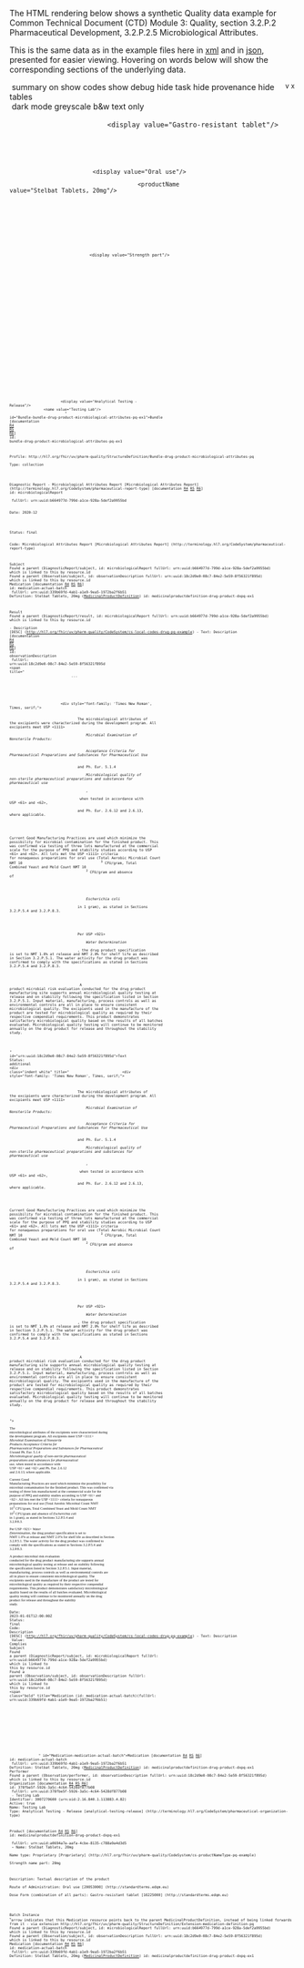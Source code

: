 The HTML rendering below shows a synthetic Quality data example for Common Technical Document (CTD) Module 3: Quality, section 3.2.P.2 Pharmaceutical Development, 3.2.P.2.5 Microbiological Attributes.
<html>
<body>
<div class="divBody">
<p>
						This is the same data as in the example files here in <a href="Bundle-bundle-drug-product-microbiological-attributes-pq-ex1.xml.html">xml</a> and in <a href="Bundle-bundle-drug-product-microbiological-attributes-pq-ex1.json.html">json</a>, presented for easier viewing.
						Hovering on words below will show the corresponding sections of the underlying data.
					</p>
</div>
<div class="greyable">
<div class="controls remove"><span> </span><span class="button" onclick="toggleSummary(this)" title="summary view">summary on</span><span> </span><span class="button" onclick="toggleCodes(this)" title="details of code systems">show codes</span><span> </span><span class="button" onclick="toggleDebug(this)" title="extra technical info">show debug</span><span style="float:right; margin-right:3px;"><span class="buttonNoUnderlineHidden" onclick="toggleLowerControls(this)"><sup title="expand this"> v </sup></span><span class="buttonNoUnderline" onclick="toggleRemove(this)"><sup title="close this">x</sup></span></span><span> </span><span class="button" onclick="toggleRemoveTask(this)" title="details of tasks for changes">hide task</span><span> </span><span class="button" onclick="toggleRemoveProvenance(this)" title="details of provenance for changes">hide provenance</span><span> </span><span class="button" onclick="toggleRemoveTables(this)" title="tabular data">hide tables</span><br><span> </span><span class="button" onclick="toggleDarkMode(this)" title="darkened display">dark mode</span><span> </span><span class="button" onclick="toggleApplyGreyscale(this)" title="grey and white display">greyscale</span><span> </span><span class="button" onclick="toggleBlackAndWhite(this,false)" title="black and white display">b&amp;w</span><span> </span><span class="button" onclick="togglePlainMode(this);" title="plain text display">text only</span></div>
<div class="divBody">
<div style="position:relative" class="summaryUnit" ondblclick="summaryHandler(event)">
<div class="debugOffBorder">
<div class="bundleBorder">
<div class="debugOff">
<div class="bundle"><a class="plainLink"><span class="bold" title="Bundle (id: bundle-drug-product-microbiological-attributes-pq-ex1)
Profile: http://hl7.org/fhir/uv/pharm-quality/StructureDefinition/Bundle-drug-product-microbiological-attributes-pq 

<Bundle>
    <!-- Product  Microbiological Attributes -->
    <id value=&quot;bundle-drug-product-microbiological-attributes-pq-ex1&quot;/>
    <meta>
        <profile value=&quot;http://hl7.org/fhir/uv/pharm-quality/StructureDefinition/Bundle-drug-product-microbiological-attributes-pq&quot;/>
    </meta>
    <type value=&quot;collection&quot;/>
    <!-- Diagnostic report doesn't carry much extra value but does collect all the observations -->
    <entry>
        <fullUrl value=&quot;urn:uuid:b664977d-799d-a1ce-928a-5def2a9955bd&quot;/>
        <resource>
            <DiagnosticReport>
                <id value=&quot;microbiologicalReport&quot;/>
                <status value=&quot;final&quot;/>
                <code>
                    <coding>
                        <system value=&quot;http://terminology.hl7.org/CodeSystem/pharmaceutical-report-type&quot;/>
                        <code value=&quot;Microbiological Attributes Report&quot;/>
                        <display value=&quot;Microbiological Attributes Report&quot;/>
                    </coding>
                </code>
                <subject>
                    <reference value=&quot;Medication/medication-actual-batch&quot;/>
                </subject>
                <effectiveDateTime value=&quot;2020-12&quot;/>
                <!-- start of stability test -->
                <result>
                    <reference value=&quot;Observation/observationDescription&quot;/>
                </result>
            </DiagnosticReport>
        </resource>
    </entry>
    <entry>
        <fullUrl value=&quot;urn:uuid:18c2d9e0-08c7-84e2-5e59-8f56321f895d&quot;/>
        <resource>
            <Observation>
                <id value=&quot;observationDescription&quot;/>
                <text>
                    <extension url=&quot;http://nprogram.co.uk/fhir/extension/viewer/showText&quot;>
                        <valueBoolean value=&quot;true&quot;/>
                    </extension>
                    <status value=&quot;additional&quot;/>
                    <div xmlns=&quot;http://www.w3.org/1999/xhtml&quot;>
                        <div style=&quot;font-family: 'Times New Roman', Times, serif;&quot;>
                            <p>
                                <span>The microbiological attributes of the excipients were
                                    characterized during the development program. All excipients
                                    meet USP <1111> </span>
                                <i>
                                    <span>Microbial Examination of
                                        Nonsterile Products:</span>
                                </i>
                                <span/>
                                <i>
                                    <span>Acceptance Criteria for Pharmaceutical
                                        Preparations and Substances for Pharmaceutical
                                    Use</span>
                                </i>
                                <span/>
                                <span>and Ph. Eur. 5.1.4
                                        </span>
                                <i>
                                    <span>Microbiological quality of non-sterile
                                        pharmaceutical preparations and substances for
                                        pharmaceutical use</span>
                                </i>
                                <i>
                                    <span>,</span>
                                </i>
                                <span>
                                    when tested in accordance with USP <61> and
                                    <62>,</span>
                                <span/>
                                <span>and Ph. Eur. 2.6.12 and
                                    2.6.13, where applicable.</span>
                            </p>
                            <p>
                                <span> Current Good Manufacturing Practices are used which minimize
                                    the possibility for microbial contamination for the finished
                                    product. This was confirmed via testing of three lots
                                    manufactured at the commercial scale for the purpose of PPQ and
                                    stability studies according to USP <61> and <62>.
                                    All lots met the USP <1111> criteria for nonaqueous
                                    preparations for oral use (Total Aerobic Microbial Count NMT
                                        10
                                    <sup>3</sup>  CFU/gram, Total Combined Yeast and Mold Count
                                    NMT 10
                                    <sup>2</sup>  CFU/gram and absence of
                                        
                                </span>
                                <i>
                                    <span>Escherichia coli </span>
                                </i>
                                <span>in 1
                                    gram), as stated in Sections 3.2.P.5.4 and 3.2.P.8.3.</span>
                            </p>
                            <p>
                                <span>Per USP <921> </span>
                                <i>
                                    <span>Water
                                    Determination</span>
                                </i>
                                <span>, the drug product specification
                                    is set to NMT 1.0% at release and NMT 2.0% for shelf life as
                                    described in Section 3.2.P.5.1. The water activity for the drug
                                    product was confirmed to comply with the specifications as
                                    stated in Sections 3.2.P.5.4 and 3.2.P.8.3. </span>
                            </p>
                            <p>
                                <span>A product microbial risk evaluation conducted for the drug
                                    product manufacturing site supports annual microbiological
                                    quality testing at release and on stability following the
                                    specification listed in Section 3.2.P.5.1. Input material,
                                    manufacturing, process controls as well as environmental
                                    controls are all in place to ensure consistent microbiological
                                    quality. The excipients used in the manufacture of the product
                                    are tested for microbiological quality as required by their
                                    respective compendial requirements. This product demonstrates
                                    satisfactory microbiological quality based on the results of all
                                    batches evaluated. Microbiological quality testing will continue
                                    to be monitored annually on the drug product for release and
                                    throughout the stability study.</span>
                            </p>
                        </div>
                    </div>
                </text>
                <status value=&quot;final&quot;/>
                <code>
                    <coding>
                        <system value=&quot;http://hl7.org/fhir/uv/pharm-quality/CodeSystem/cs-local-codes-drug-pq-example&quot;/>
                        <code value=&quot;DESC&quot;/>
                        <display value=&quot;Description&quot;/>
                    </coding>
                    <text value=&quot;Description&quot;/>
                </code>
                <subject>
                    <reference value=&quot;Medication/medication-actual-batch&quot;/>
                </subject>
                <effectiveDateTime value=&quot;2023-01-01T12:00:00Z&quot;/>
                <performer>
                    <reference value=&quot;Organization/378fbe5f-5926-3a5c-4c64-5428df877b08&quot;/>
                </performer>
                <valueCodeableConcept>
                    <text value=&quot;Complies&quot;/>
                </valueCodeableConcept>
            </Observation>
        </resource>
    </entry>
    <!-- MedicinalProductDefinition - the main resource in any product scenario -->
    <entry>
        <fullUrl value=&quot;urn:uuid:a0694a7a-aafa-4cbe-8135-c788a9a4d3d5&quot;/>
        <resource>
            <!-- Section 1.1 - DP Identification -->
            <MedicinalProductDefinition>
                <!-- unlinked -->
                <id value=&quot;medicinalproductdefinition-drug-product-dxpq-ex1&quot;/>
                <description value=&quot;Textual description of the product&quot;/>
                <combinedPharmaceuticalDoseForm>
                    <coding>
                        <system value=&quot;http://standardterms.edqm.eu&quot;/>
                        <code value=&quot;10225000&quot;/>
                        <display value=&quot;Gastro-resistant tablet&quot;/>
                    </coding>
                </combinedPharmaceuticalDoseForm>
                <route>
                    <coding>
                        <system value=&quot;http://standardterms.edqm.eu&quot;/>
                        <code value=&quot;20053000&quot;/>
                        <display value=&quot;Oral use&quot;/>
                    </coding>
                </route>
                <name>
                    <productName value=&quot;Stelbat Tablets, 20mg&quot;/>
                    <type>
                        <coding>
                            <system value=&quot;http://hl7.org/fhir/uv/pharm-quality/CodeSystem/cs-productNameType-pq-example&quot;/>
                            <code value=&quot;Proprietary&quot;/>
                            <display value=&quot;Proprietary&quot;/>
                        </coding>
                    </type>
                    <part>
                        <part value=&quot;20mg&quot;/>
                        <type>
                            <coding>
                                <system value=&quot;http://hl7.org/fhir/medicinal-product-name-part-type&quot;/>
                                <code value=&quot;StrengthPart&quot;/>
                                <display value=&quot;Strength part&quot;/>
                            </coding>
                        </type>
                    </part>
                </name>
            </MedicinalProductDefinition>
        </resource>
    </entry>
    <!-- Section 8 - Batch or Lot Information (batch 1 of 3) -->
    <entry>
        <fullUrl value=&quot;urn:uuid:339b69fd-4ab1-a1e9-9ea5-1972ba2f6b51&quot;/>
        <resource>
            <Medication>
                <id value=&quot;medication-actual-batch&quot;/>
                <code>
                    <extension url=&quot;http://hl7.org/fhir/uv/pharm-quality/StructureDefinition/Extension-medication-definition-pq&quot;>
                        <valueReference>
                            <!-- todo consider change this be the MID? -->
                            <reference value=&quot;MedicinalProductDefinition/medicinalproductdefinition-drug-product-dxpq-ex1&quot;/>
                        </valueReference>
                    </extension>
                </code>
            </Medication>
        </resource>
    </entry>
    <entry>
        <fullUrl value=&quot;urn:uuid:378fbe5f-5926-3a5c-4c64-5428df877b08&quot;/>
        <resource>
            <Organization>
                <!--testing lab-->
                <id value=&quot;378fbe5f-5926-3a5c-4c64-5428df877b08&quot;/>
                <identifier>
                    <system value=&quot;urn:oid:2.16.840.1.113883.4.82&quot;/>
                    <value value=&quot;3007270600&quot;/>
                </identifier>
                <active value=&quot;true&quot;/>
                <type>
                    <coding>
                        <system value=&quot;http://terminology.hl7.org/CodeSystem/pharmaceutical-organization-type&quot;/>
                        <code value=&quot;analytical-testing-release&quot;/>
                        <display value=&quot;Analytical Testing - Release&quot;/>
                    </coding>
                </type>
                <name value=&quot;Testing Lab&quot;/>
            </Organization>
        </resource>
    </entry>" id="Bundle-bundle-drug-product-microbiological-attributes-pq-ex1">Bundle</span></a><span class="debugOff"> [documentation <a target="_blank" href="http://hl7.org/fhir/R4/bundle.html#tt-uml">R4</a> <a target="_blank" href="http://hl7.org/fhir/bundle.html#tt-uml">R5</a> <a target="_blank" href="http://build.fhir.org/bundle.html#tt-uml">R6</a>]</span><div class="debugOff">id: bundle-drug-product-microbiological-attributes-pq-ex1</div>
<div class="debugOff"></div>
<div class="debugOff"><span title="
<Bundle>
    <meta>
        <profile value=&quot;http://hl7.org/fhir/uv/pharm-quality/StructureDefinition/Bundle-drug-product-microbiological-attributes-pq&quot;>">Profile: </span><span title="
<Bundle>
    <meta>
        <profile value=&quot;http://hl7.org/fhir/uv/pharm-quality/StructureDefinition/Bundle-drug-product-microbiological-attributes-pq&quot;>">http://hl7.org/fhir/uv/pharm-quality/StructureDefinition/Bundle-drug-product-microbiological-attributes-pq</span></div>
<div><span title="
<Bundle>
    ...
    <type value=&quot;collection&quot;>">Type: <span>collection</span></span></div>
</div>
</div>
<div>
<div ondblclick="summaryHandler(event)" class="indent summaryUnit comp"><a class="plainLink"><span class="bold" title="DiagnosticReport (id: microbiologicalReport)(fullUrl: urn:uuid:b664977d-799d-a1ce-928a-5def2a9955bd)

<Bundle>
    <entry>
        <resource>
            <DiagnosticReport>
                <id value=&quot;microbiologicalReport&quot;/>
                <status value=&quot;final&quot;/>
                <code>
                    <coding>
                        <system value=&quot;http://terminology.hl7.org/CodeSystem/pharmaceutical-report-type&quot;/>
                        <code value=&quot;Microbiological Attributes Report&quot;/>
                        <display value=&quot;Microbiological Attributes Report&quot;/>
                    </coding>
                </code>
                <subject>
                    <reference value=&quot;Medication/medication-actual-batch&quot;/>
                </subject>
                <effectiveDateTime value=&quot;2020-12&quot;/>
                <!-- start of stability test -->
                <result>
                    <reference value=&quot;Observation/observationDescription&quot;/>
                </result>" id="DiagnosticReport-microbiologicalReport">Diagnostic Report<span class="summaryShowsOff"> - <span title="
<Bundle>
    <entry>
        <resource>
            <DiagnosticReport>
                <code>
                    <coding>
                        <system value=&quot;http://terminology.hl7.org/CodeSystem/pharmaceutical-report-type&quot;/>
                        <code value=&quot;Microbiological Attributes Report&quot;/>
                        <display value=&quot;Microbiological Attributes Report&quot;/>">Microbiological Attributes Report<span class="greyOff"> [Microbiological Attributes Report]</span><span class="greyOff"> (http://terminology.hl7.org/CodeSystem/pharmaceutical-report-type)</span></span></span></span></a><span class="debugOff"> [documentation <a target="_blank" href="http://hl7.org/fhir/R4/diagnosticreport.html#tt-uml">R4</a> <a target="_blank" href="http://hl7.org/fhir/diagnosticreport.html#tt-uml">R5</a> <a target="_blank" href="http://build.fhir.org/diagnosticreport.html#tt-uml">R6</a>]</span><div class="debugOff">id: microbiologicalReport</div>
<div class="debugOff"> fullUrl: urn:uuid:b664977d-799d-a1ce-928a-5def2a9955bd</div>
<div class="summaryHiddenOff"></div>
<div><span title="
<Bundle>
    <entry>
        <resource>
            <DiagnosticReport>
                ...
                <effectiveDateTime value=&quot;2020-12&quot;>">Date: 2020-12</span></div>
<div class="summaryHiddenOff"></div>
<div class="summaryHiddenOff"></div>
<div class="summaryHiddenOff">
<div><span title="
<Bundle>
    <entry>
        <resource>
            <DiagnosticReport>
                ...
                <status value=&quot;final&quot;>">Status: </span><span title="
<Bundle>
    <entry>
        <resource>
            <DiagnosticReport>
                ...
                <status value=&quot;final&quot;>"><span>final</span></span></div>
</div>
<div class="summaryHiddenOff"><span title="
<Bundle>
    <entry>
        <resource>
            <DiagnosticReport>
                ...
                <code>
                    <coding>
                        <system value=&quot;http://terminology.hl7.org/CodeSystem/pharmaceutical-report-type&quot;/>
                        <code value=&quot;Microbiological Attributes Report&quot;/>
                        <display value=&quot;Microbiological Attributes Report&quot;/>
                    </coding>">Code: <span title="
<Bundle>
    <entry>
        <resource>
            <DiagnosticReport>
                <code>
                    <coding>
                        <system value=&quot;http://terminology.hl7.org/CodeSystem/pharmaceutical-report-type&quot;/>
                        <code value=&quot;Microbiological Attributes Report&quot;/>
                        <display value=&quot;Microbiological Attributes Report&quot;/>">Microbiological Attributes Report<span class="greyOff"> [Microbiological Attributes Report]</span><span class="greyOff"> (http://terminology.hl7.org/CodeSystem/pharmaceutical-report-type)</span></span></span></div>
<div class="summaryHiddenOff"></div>
<div class="summaryHiddenOff"></div>
<div class="indent compl2"><span title="
<Bundle>
    <entry>
        <resource>
            <DiagnosticReport>
                ...
                <subject>
                    <reference value=&quot;Medication/medication-actual-batch&quot;/>">Subject</span><div class="indent med summaryUnit" ondblclick="summaryHandler(event)"><div class="debugOff"><span>Found a parent (DiagnosticReport/subject, id: microbiologicalReport fullUrl: urn:uuid:b664977d-799d-a1ce-928a-5def2a9955bd)<br>which is linked to this by resource.id</span></div><div class="debugOff"><span>Found a parent (Observation/subject, id: observationDescription fullUrl: urn:uuid:18c2d9e0-08c7-84e2-5e59-8f56321f895d)<br>which is linked to this by resource.id</span></div><a class="plainLink"><span class="bold" title="Medication (id: medication-actual-batch)(fullUrl: urn:uuid:339b69fd-4ab1-a1e9-9ea5-1972ba2f6b51)

<Bundle>
    <entry>
        <resource>
            <Medication>
                <id value=&quot;medication-actual-batch&quot;/>
                <code>
                    <extension url=&quot;http://hl7.org/fhir/uv/pharm-quality/StructureDefinition/Extension-medication-definition-pq&quot;>
                        <valueReference>
                            <!-- todo consider change this be the MID? -->
                            <reference value=&quot;MedicinalProductDefinition/medicinalproductdefinition-drug-product-dxpq-ex1&quot;/>
                        </valueReference>
                    </extension>
                </code>" id="Medication-medication-actual-batch">Medication</span></a><span class="debugOff"> [documentation <a target="_blank" href="http://hl7.org/fhir/R4/medication.html#tt-uml">R4</a> <a target="_blank" href="http://hl7.org/fhir/medication.html#tt-uml">R5</a> <a target="_blank" href="http://build.fhir.org/medication.html#tt-uml">R6</a>]</span><div class="debugOff">id: medication-actual-batch</div><div class="debugOff"> fullUrl: urn:uuid:339b69fd-4ab1-a1e9-9ea5-1972ba2f6b51</div><span class="summaryShowsOff"><b></b></span><div><span title="
<Bundle>
    <entry>
        <resource>
            <Medication>
                <code>
                    <extension url=&quot;http://hl7.org/fhir/uv/pharm-quality/StructureDefinition/Extension-medication-definition-pq&quot;>
                        <valueReference>
                            <!-- todo consider change this be the MID? -->
                            <reference value=&quot;MedicinalProductDefinition/medicinalproductdefinition-drug-product-dxpq-ex1&quot;/>
                        </valueReference>">Definition</span>: Stelbat Tablets, 20mg (<a href="#MedicinalProductDefinition-medicinalproductdefinition-drug-product-dxpq-ex1" title="click to see target - id=medicinalproductdefinition-drug-product-dxpq-ex1">MedicinalProductDefinition</a>)<span class="debugOff"> id: medicinalproductdefinition-drug-product-dxpq-ex1</span></div></div>
</div>
<div class="summaryHiddenOff"></div>
<div class="indent compText summaryUnit"><span title="
<Bundle>
    <entry>
        <resource>
            <DiagnosticReport>
                ...
                <result>
                    <reference value=&quot;Observation/observationDescription&quot;/>">Result</span><div ondblclick="summaryHandler(event)" class="indent summaryUnit obs"><div class="debugOff"><span>Found a parent (DiagnosticReport/result, id: microbiologicalReport fullUrl: urn:uuid:b664977d-799d-a1ce-928a-5def2a9955bd)<br>which is linked to this by resource.id</span></div><a class="plainLink"><span class="bold" title="Observation (id: observationDescription)(fullUrl: urn:uuid:18c2d9e0-08c7-84e2-5e59-8f56321f895d)

<Bundle>
    <entry>
        <resource>
            <Observation>
                <id value=&quot;observationDescription&quot;/>
                <text>
                    <extension url=&quot;http://nprogram.co.uk/fhir/extension/viewer/showText&quot;>
                        <valueBoolean value=&quot;true&quot;/>
                    </extension>
                    <status value=&quot;additional&quot;/>
                    <div xmlns=&quot;http://www.w3.org/1999/xhtml&quot;>
                        <div style=&quot;font-family: 'Times New Roman', Times, serif;&quot;>
                            <p>
                                <span>The microbiological attributes of the excipients were
                                    characterized during the development program. All excipients
                                    meet USP <1111> </span>
                                <i>
                                    <span>Microbial Examination of
                                        Nonsterile Products:</span>
                                </i>
                                <span/>
                                <i>
                                    <span>Acceptance Criteria for Pharmaceutical
                                        Preparations and Substances for Pharmaceutical
                                    Use</span>
                                </i>
                                <span/>
                                <span>and Ph. Eur. 5.1.4
                                        </span>
                                <i>
                                    <span>Microbiological quality of non-sterile
                                        pharmaceutical preparations and substances for
                                        pharmaceutical use</span>
                                </i>
                                <i>
                                    <span>,</span>
                                </i>
                                <span>
                                    when tested in accordance with USP <61> and
                                    <62>,</span>
                                <span/>
                                <span>and Ph. Eur. 2.6.12 and
                                    2.6.13, where applicable.</span>
                            </p>
                            <p>
                                <span> Current Good Manufacturing Practices are used which minimize
                                    the possibility for microbial contamination for the finished
                                    product. This was confirmed via testing of three lots
                                    manufactured at the commercial scale for the purpose of PPQ and
                                    stability studies according to USP <61> and <62>.
                                    All lots met the USP <1111> criteria for nonaqueous
                                    preparations for oral use (Total Aerobic Microbial Count NMT
                                        10
                                    <sup>3</sup>  CFU/gram, Total Combined Yeast and Mold Count
                                    NMT 10
                                    <sup>2</sup>  CFU/gram and absence of
                                        
                                </span>
                                <i>
                                    <span>Escherichia coli </span>
                                </i>
                                <span>in 1
                                    gram), as stated in Sections 3.2.P.5.4 and 3.2.P.8.3.</span>
                            </p>
                            <p>
                                <span>Per USP <921> </span>
                                <i>
                                    <span>Water
                                    Determination</span>
                                </i>
                                <span>, the drug product specification
                                    is set to NMT 1.0% at release and NMT 2.0% for shelf life as
                                    described in Section 3.2.P.5.1. The water activity for the drug
                                    product was confirmed to comply with the specifications as
                                    stated in Sections 3.2.P.5.4 and 3.2.P.8.3. </span>
                            </p>
                            <p>
                                <span>A product microbial risk evaluation conducted for the drug
                                    product manufacturing site supports annual microbiological
                                    quality testing at release and on stability following the
                                    specification listed in Section 3.2.P.5.1. Input material,
                                    manufacturing, process controls as well as environmental
                                    controls are all in place to ensure consistent microbiological
                                    quality. The excipients used in the manufacture of the product
                                    are tested for microbiological quality as required by their
                                    respective compendial requirements. This product demonstrates
                                    satisfactory microbiological quality based on the results of all
                                    batches evaluated. Microbiological quality testing will continue
                                    to be monitored annually on the drug product for release and
                                    throughout the stability study.</span>
                            </p>
                        </div>
                    </div>
                </text>
                <status value=&quot;final&quot;/>
                <code>
                    <coding>
                        <system value=&quot;http://hl7.org/fhir/uv/pharm-quality/CodeSystem/cs-local-codes-drug-pq-example&quot;/>
                        <code value=&quot;DESC&quot;/>
                        <display value=&quot;Description&quot;/>
                    </coding>
                    <text value=&quot;Description&quot;/>
                </code>
                <subject>
                    <reference value=&quot;Medication/medication-actual-batch&quot;/>
                </subject>
                <effectiveDateTime value=&quot;2023-01-01T12:00:00Z&quot;/>
                <performer>
                    <reference value=&quot;Organization/378fbe5f-5926-3a5c-4c64-5428df877b08&quot;/>
                </performer>
                <valueCodeableConcept>
                    <text value=&quot;Complies&quot;/>
                </valueCodeableConcept>" id="Observation-observationDescription">Observation<span class="summaryShowsOff"> - <span title="
<Bundle>
    <entry>
        <resource>
            <Observation>
                <code>
                    <coding>
                        <system value=&quot;http://hl7.org/fhir/uv/pharm-quality/CodeSystem/cs-local-codes-drug-pq-example&quot;/>
                        <code value=&quot;DESC&quot;/>
                        <display value=&quot;Description&quot;/>">Description<span class="greyOff"> [DESC]</span><span class="greyOff"> (http://hl7.org/fhir/uv/pharm-quality/CodeSystem/cs-local-codes-drug-pq-example)</span></span><span style="white-space:normal;"> - Text: Description</span></span></span></a><span class="debugOff"> [documentation <a target="_blank" href="http://hl7.org/fhir/R4/observation.html#tt-uml">R4</a> <a target="_blank" href="http://hl7.org/fhir/observation.html#tt-uml">R5</a> <a target="_blank" href="http://build.fhir.org/observation.html#tt-uml">R6</a>]</span><div class="debugOff">id: observationDescription</div><div class="debugOff"> fullUrl: urn:uuid:18c2d9e0-08c7-84e2-5e59-8f56321f895d</div><div class="indent obsl2"><span title="
<Bundle>
    <entry>
        <resource>
            <Observation>
                ...
                <text>
                    <extension url=&quot;http://nprogram.co.uk/fhir/extension/viewer/showText&quot;>
                        <valueBoolean value=&quot;true&quot;/>
                    </extension>
                    <status value=&quot;additional&quot;/>
                    <div xmlns=&quot;http://www.w3.org/1999/xhtml&quot;>
                        <div style=&quot;font-family: 'Times New Roman', Times, serif;&quot;>
                            <p>
                                <span>The microbiological attributes of the excipients were
                                    characterized during the development program. All excipients
                                    meet USP <1111> </span>
                                <i>
                                    <span>Microbial Examination of
                                        Nonsterile Products:</span>
                                </i>
                                <span/>
                                <i>
                                    <span>Acceptance Criteria for Pharmaceutical
                                        Preparations and Substances for Pharmaceutical
                                    Use</span>
                                </i>
                                <span/>
                                <span>and Ph. Eur. 5.1.4
                                        </span>
                                <i>
                                    <span>Microbiological quality of non-sterile
                                        pharmaceutical preparations and substances for
                                        pharmaceutical use</span>
                                </i>
                                <i>
                                    <span>,</span>
                                </i>
                                <span>
                                    when tested in accordance with USP <61> and
                                    <62>,</span>
                                <span/>
                                <span>and Ph. Eur. 2.6.12 and
                                    2.6.13, where applicable.</span>
                            </p>
                            <p>
                                <span> Current Good Manufacturing Practices are used which minimize
                                    the possibility for microbial contamination for the finished
                                    product. This was confirmed via testing of three lots
                                    manufactured at the commercial scale for the purpose of PPQ and
                                    stability studies according to USP <61> and <62>.
                                    All lots met the USP <1111> criteria for nonaqueous
                                    preparations for oral use (Total Aerobic Microbial Count NMT
                                        10
                                    <sup>3</sup>  CFU/gram, Total Combined Yeast and Mold Count
                                    NMT 10
                                    <sup>2</sup>  CFU/gram and absence of
                                        
                                </span>
                                <i>
                                    <span>Escherichia coli </span>
                                </i>
                                <span>in 1
                                    gram), as stated in Sections 3.2.P.5.4 and 3.2.P.8.3.</span>
                            </p>
                            <p>
                                <span>Per USP <921> </span>
                                <i>
                                    <span>Water
                                    Determination</span>
                                </i>
                                <span>, the drug product specification
                                    is set to NMT 1.0% at release and NMT 2.0% for shelf life as
                                    described in Section 3.2.P.5.1. The water activity for the drug
                                    product was confirmed to comply with the specifications as
                                    stated in Sections 3.2.P.5.4 and 3.2.P.8.3. </span>
                            </p>
                            <p>
                                <span>A product microbial risk evaluation conducted for the drug
                                    product manufacturing site supports annual microbiological
                                    quality testing at release and on stability following the
                                    specification listed in Section 3.2.P.5.1. Input material,
                                    manufacturing, process controls as well as environmental
                                    controls are all in place to ensure consistent microbiological
                                    quality. The excipients used in the manufacture of the product
                                    are tested for microbiological quality as required by their
                                    respective compendial requirements. This product demonstrates
                                    satisfactory microbiological quality based on the results of all
                                    batches evaluated. Microbiological quality testing will continue
                                    to be monitored annually on the drug product for release and
                                    throughout the stability study.</span>
                            </p>
                        </div>
                    </div>" id="urn:uuid:18c2d9e0-08c7-84e2-5e59-8f56321f895d">Text</span><div><span title="
<Bundle>
    <entry>
        <resource>
            <Observation>
                <text>
                    ...
                    <status value=&quot;additional&quot;>">Status: </span><span title="
<Bundle>
    <entry>
        <resource>
            <Observation>
                <text>
                    ...
                    <status value=&quot;additional&quot;>"><span>additional</span></span></div><div class="indent white" title="
                        <div style=&quot;font-family: 'Times New Roman', Times, serif;&quot;>
                            <p>
                                <span>The microbiological attributes of the excipients were
                                    characterized during the development program. All excipients
                                    meet USP <1111> </span>
                                <i>
                                    <span>Microbial Examination of
                                        Nonsterile Products:</span>
                                </i>
                                <span/>
                                <i>
                                    <span>Acceptance Criteria for Pharmaceutical
                                        Preparations and Substances for Pharmaceutical
                                    Use</span>
                                </i>
                                <span/>
                                <span>and Ph. Eur. 5.1.4
                                        </span>
                                <i>
                                    <span>Microbiological quality of non-sterile
                                        pharmaceutical preparations and substances for
                                        pharmaceutical use</span>
                                </i>
                                <i>
                                    <span>,</span>
                                </i>
                                <span>
                                    when tested in accordance with USP <61> and
                                    <62>,</span>
                                <span/>
                                <span>and Ph. Eur. 2.6.12 and
                                    2.6.13, where applicable.</span>
                            </p>
                            <p>
                                <span> Current Good Manufacturing Practices are used which minimize
                                    the possibility for microbial contamination for the finished
                                    product. This was confirmed via testing of three lots
                                    manufactured at the commercial scale for the purpose of PPQ and
                                    stability studies according to USP <61> and <62>.
                                    All lots met the USP <1111> criteria for nonaqueous
                                    preparations for oral use (Total Aerobic Microbial Count NMT
                                        10
                                    <sup>3</sup>  CFU/gram, Total Combined Yeast and Mold Count
                                    NMT 10
                                    <sup>2</sup>  CFU/gram and absence of
                                        
                                </span>
                                <i>
                                    <span>Escherichia coli </span>
                                </i>
                                <span>in 1
                                    gram), as stated in Sections 3.2.P.5.4 and 3.2.P.8.3.</span>
                            </p>
                            <p>
                                <span>Per USP <921> </span>
                                <i>
                                    <span>Water
                                    Determination</span>
                                </i>
                                <span>, the drug product specification
                                    is set to NMT 1.0% at release and NMT 2.0% for shelf life as
                                    described in Section 3.2.P.5.1. The water activity for the drug
                                    product was confirmed to comply with the specifications as
                                    stated in Sections 3.2.P.5.4 and 3.2.P.8.3. </span>
                            </p>
                            <p>
                                <span>A product microbial risk evaluation conducted for the drug
                                    product manufacturing site supports annual microbiological
                                    quality testing at release and on stability following the
                                    specification listed in Section 3.2.P.5.1. Input material,
                                    manufacturing, process controls as well as environmental
                                    controls are all in place to ensure consistent microbiological
                                    quality. The excipients used in the manufacture of the product
                                    are tested for microbiological quality as required by their
                                    respective compendial requirements. This product demonstrates
                                    satisfactory microbiological quality based on the results of all
                                    batches evaluated. Microbiological quality testing will continue
                                    to be monitored annually on the drug product for release and
                                    throughout the stability study.</span>
                            </p>
                        </div>"><div xmlns="http://www.w3.org/1999/xhtml"><div style="font-family: 'Times New Roman', Times, serif;"><p><span>The microbiological attributes of the excipients were
                                    characterized during the development program. All excipients
                                    meet USP &lt;1111&gt; </span><i><span>Microbial Examination of
                                        Nonsterile Products:</span></i><span/><i><span>Acceptance Criteria for Pharmaceutical
                                        Preparations and Substances for Pharmaceutical
                                    Use</span></i><span/><span>and Ph. Eur. 5.1.4
                                        </span><i><span>Microbiological quality of non-sterile
                                        pharmaceutical preparations and substances for
                                        pharmaceutical use</span></i><i><span>,</span></i><span>
                                    when tested in accordance with USP &lt;61&gt; and
                                    &lt;62&gt;,</span><span/><span>and Ph. Eur. 2.6.12 and
                                    2.6.13, where applicable.</span></p><p><span>Current Good Manufacturing Practices are used which minimize
                                    the possibility for microbial contamination for the finished
                                    product. This was confirmed via testing of three lots
                                    manufactured at the commercial scale for the purpose of PPQ and
                                    stability studies according to USP &lt;61&gt; and &lt;62&gt;.
                                    All lots met the USP &lt;1111&gt; criteria for nonaqueous
                                    preparations for oral use (Total Aerobic Microbial Count NMT
                                        10<sup>3</sup> CFU/gram, Total Combined Yeast and Mold Count
                                    NMT 10<sup>2</sup> CFU/gram and absence of
                                        </span><i><span>Escherichia coli </span></i><span>in 1
                                    gram), as stated in Sections 3.2.P.5.4 and 3.2.P.8.3.</span></p><p><span>Per USP &lt;921&gt; </span><i><span>Water
                                    Determination</span></i><span>, the drug product specification
                                    is set to NMT 1.0% at release and NMT 2.0% for shelf life as
                                    described in Section 3.2.P.5.1. The water activity for the drug
                                    product was confirmed to comply with the specifications as
                                    stated in Sections 3.2.P.5.4 and 3.2.P.8.3. </span></p><p><span>A product microbial risk evaluation conducted for the drug
                                    product manufacturing site supports annual microbiological
                                    quality testing at release and on stability following the
                                    specification listed in Section 3.2.P.5.1. Input material,
                                    manufacturing, process controls as well as environmental
                                    controls are all in place to ensure consistent microbiological
                                    quality. The excipients used in the manufacture of the product
                                    are tested for microbiological quality as required by their
                                    respective compendial requirements. This product demonstrates
                                    satisfactory microbiological quality based on the results of all
                                    batches evaluated. Microbiological quality testing will continue
                                    to be monitored annually on the drug product for release and
                                    throughout the stability study.</span></p></div></div></div></div><div class="summaryHiddenOff"></div><div><span title="
<Bundle>
    <entry>
        <resource>
            <Observation>
                ...
                <effectiveDateTime value=&quot;2023-01-01T12:00:00Z&quot;>">Date: 2023-01-01T12:00:00Z</span></div><div class="summaryHiddenOff"></div><div class="summaryHiddenOff"></div><div class="summaryHiddenOff"><div><span title="
<Bundle>
    <entry>
        <resource>
            <Observation>
                ...
                <status value=&quot;final&quot;>">Status: </span><span title="
<Bundle>
    <entry>
        <resource>
            <Observation>
                ...
                <status value=&quot;final&quot;>"><span>final</span></span></div></div><div class="summaryHiddenOff"><span title="
<Bundle>
    <entry>
        <resource>
            <Observation>
                ...
                <code>
                    <coding>
                        <system value=&quot;http://hl7.org/fhir/uv/pharm-quality/CodeSystem/cs-local-codes-drug-pq-example&quot;/>
                        <code value=&quot;DESC&quot;/>
                        <display value=&quot;Description&quot;/>
                    </coding>
                    <text value=&quot;Description&quot;/>">Code: <span title="
<Bundle>
    <entry>
        <resource>
            <Observation>
                <code>
                    <coding>
                        <system value=&quot;http://hl7.org/fhir/uv/pharm-quality/CodeSystem/cs-local-codes-drug-pq-example&quot;/>
                        <code value=&quot;DESC&quot;/>
                        <display value=&quot;Description&quot;/>">Description<span class="greyOff"> [DESC]</span><span class="greyOff"> (http://hl7.org/fhir/uv/pharm-quality/CodeSystem/cs-local-codes-drug-pq-example)</span></span><span style="white-space:normal;"> - Text: Description</span></span></div><div class="summaryHiddenOff"></div><div title="
<Bundle>
    <entry>
        <resource>
            <Observation>
                ...
                <valueCodeableConcept>
                    <text value=&quot;Complies&quot;/>">
				Value:
				<span style="white-space:normal;">Complies</span></div><div class="summaryHiddenOff"></div><div class="indent obsl2"><span title="
<Bundle>
    <entry>
        <resource>
            <Observation>
                ...
                <subject>
                    <reference value=&quot;Medication/medication-actual-batch&quot;/>">Subject</span><div class="indent med summaryUnit" ondblclick="summaryHandler(event)"><div class="debugOff"><span>Found a parent (DiagnosticReport/subject, id: microbiologicalReport fullUrl: urn:uuid:b664977d-799d-a1ce-928a-5def2a9955bd)<br>which is linked to this by resource.id</span></div><div class="debugOff"><span>Found a parent (Observation/subject, id: observationDescription fullUrl: urn:uuid:18c2d9e0-08c7-84e2-5e59-8f56321f895d)<br>which is linked to this by resource.id</span></div><a class="plainLink"><span class="bold" title="Medication (id: medication-actual-batch)(fullUrl: urn:uuid:339b69fd-4ab1-a1e9-9ea5-1972ba2f6b51)

<Bundle>
    <entry>
        <resource>
            <Medication>
                <id value=&quot;medication-actual-batch&quot;/>
                <code>
                    <extension url=&quot;http://hl7.org/fhir/uv/pharm-quality/StructureDefinition/Extension-medication-definition-pq&quot;>
                        <valueReference>
                            <!-- todo consider change this be the MID? -->
                            <reference value=&quot;MedicinalProductDefinition/medicinalproductdefinition-drug-product-dxpq-ex1&quot;/>
                        </valueReference>
                    </extension>
                </code>" id="Medication-medication-actual-batch">Medication</span></a><span class="debugOff"> [documentation <a target="_blank" href="http://hl7.org/fhir/R4/medication.html#tt-uml">R4</a> <a target="_blank" href="http://hl7.org/fhir/medication.html#tt-uml">R5</a> <a target="_blank" href="http://build.fhir.org/medication.html#tt-uml">R6</a>]</span><div class="debugOff">id: medication-actual-batch</div><div class="debugOff"> fullUrl: urn:uuid:339b69fd-4ab1-a1e9-9ea5-1972ba2f6b51</div><span class="summaryShowsOff"><b></b></span><div><span title="
<Bundle>
    <entry>
        <resource>
            <Medication>
                <code>
                    <extension url=&quot;http://hl7.org/fhir/uv/pharm-quality/StructureDefinition/Extension-medication-definition-pq&quot;>
                        <valueReference>
                            <!-- todo consider change this be the MID? -->
                            <reference value=&quot;MedicinalProductDefinition/medicinalproductdefinition-drug-product-dxpq-ex1&quot;/>
                        </valueReference>">Definition</span>: Stelbat Tablets, 20mg (<a href="#MedicinalProductDefinition-medicinalproductdefinition-drug-product-dxpq-ex1" title="click to see target - id=medicinalproductdefinition-drug-product-dxpq-ex1">MedicinalProductDefinition</a>)<span class="debugOff"> id: medicinalproductdefinition-drug-product-dxpq-ex1</span></div></div></div><div class="summaryHiddenOff"><div class="indent obsl2"><span title="
<Bundle>
    <entry>
        <resource>
            <Observation>
                ...
                <performer>
                    <reference value=&quot;Organization/378fbe5f-5926-3a5c-4c64-5428df877b08&quot;/>">Performer</span><div class="indent org summaryUnit" ondblclick="summaryHandler(event)"><div class="debugOff"><span>Found a parent (Observation/performer, id: observationDescription fullUrl: urn:uuid:18c2d9e0-08c7-84e2-5e59-8f56321f895d)<br>which is linked to this by resource.id</span></div><a class="plainLink"><span class="bold" title="Organization (id: 378fbe5f-5926-3a5c-4c64-5428df877b08)(fullUrl: urn:uuid:378fbe5f-5926-3a5c-4c64-5428df877b08)

<Bundle>
    <entry>
        <resource>
            <Organization>
                <!--testing lab-->
                <id value=&quot;378fbe5f-5926-3a5c-4c64-5428df877b08&quot;/>
                <identifier>
                    <system value=&quot;urn:oid:2.16.840.1.113883.4.82&quot;/>
                    <value value=&quot;3007270600&quot;/>
                </identifier>
                <active value=&quot;true&quot;/>
                <type>
                    <coding>
                        <system value=&quot;http://terminology.hl7.org/CodeSystem/pharmaceutical-organization-type&quot;/>
                        <code value=&quot;analytical-testing-release&quot;/>
                        <display value=&quot;Analytical Testing - Release&quot;/>
                    </coding>
                </type>
                <name value=&quot;Testing Lab&quot;/>" id="Organization-378fbe5f-5926-3a5c-4c64-5428df877b08">Organization</span></a><span class="debugOff"> [documentation <a target="_blank" href="http://hl7.org/fhir/R4/organization.html#tt-uml">R4</a> <a target="_blank" href="http://hl7.org/fhir/organization.html#tt-uml">R5</a> <a target="_blank" href="http://build.fhir.org/organization.html#tt-uml">R6</a>]</span><div class="debugOff">id: 378fbe5f-5926-3a5c-4c64-5428df877b08</div><div class="debugOff"> fullUrl: urn:uuid:378fbe5f-5926-3a5c-4c64-5428df877b08</div><span class="summaryShowsOff"> - Testing Lab</span><div class="summaryHiddenOff"><div><span title="
<Bundle>
    <entry>
        <resource>
            <Organization>
                ...
                <identifier>
                    <system value=&quot;urn:oid:2.16.840.1.113883.4.82&quot;/>
                    <value value=&quot;3007270600&quot;/>">Identifier: </span><span title="
<Bundle>
    <entry>
        <resource>
            <Organization>
                ...
                <identifier>
                    <system value=&quot;urn:oid:2.16.840.1.113883.4.82&quot;/>
                    <value value=&quot;3007270600&quot;/>">3007270600<span class="greyOff"> (urn:oid:2.16.840.1.113883.4.82)</span></span></div><div class="debugOff"><span title="
<Bundle>
    <entry>
        <resource>
            <Organization>
                ...
                <active value=&quot;true&quot;>">Active: </span><span title="
<Bundle>
    <entry>
        <resource>
            <Organization>
                ...
                <active value=&quot;true&quot;>"><span>true</span></span></div></div><div class="summaryHiddenOff"><div><span title="
<Bundle>
    <entry>
        <resource>
            <Organization>
                ...
                <name value=&quot;Testing Lab&quot;>">Name: </span><span>Testing Lab</span></div><div><span title="
<Bundle>
    <entry>
        <resource>
            <Organization>
                ...
                <type>
                    <coding>
                        <system value=&quot;http://terminology.hl7.org/CodeSystem/pharmaceutical-organization-type&quot;/>
                        <code value=&quot;analytical-testing-release&quot;/>
                        <display value=&quot;Analytical Testing - Release&quot;/>
                    </coding>">Type: </span><span title="
<Bundle>
    <entry>
        <resource>
            <Organization>
                <type>
                    <coding>
                        <system value=&quot;http://terminology.hl7.org/CodeSystem/pharmaceutical-organization-type&quot;/>
                        <code value=&quot;analytical-testing-release&quot;/>
                        <display value=&quot;Analytical Testing - Release&quot;/>">Analytical Testing - Release<span class="greyOff"> [analytical-testing-release]</span><span class="greyOff"> (http://terminology.hl7.org/CodeSystem/pharmaceutical-organization-type)</span></span></div></div></div></div></div></div>
</div>
</div>
<div ondblclick="summaryHandler(event)" class="indent mpd summaryUnit"><a class="plainLink"><span class="bold" title="MedicinalProductDefinition (id: medicinalproductdefinition-drug-product-dxpq-ex1)(fullUrl: urn:uuid:a0694a7a-aafa-4cbe-8135-c788a9a4d3d5)

<Bundle>
    <entry>
        <resource>
            <MedicinalProductDefinition>
                <!-- unlinked -->
                <id value=&quot;medicinalproductdefinition-drug-product-dxpq-ex1&quot;/>
                <description value=&quot;Textual description of the product&quot;/>
                <combinedPharmaceuticalDoseForm>
                    <coding>
                        <system value=&quot;http://standardterms.edqm.eu&quot;/>
                        <code value=&quot;10225000&quot;/>
                        <display value=&quot;Gastro-resistant tablet&quot;/>
                    </coding>
                </combinedPharmaceuticalDoseForm>
                <route>
                    <coding>
                        <system value=&quot;http://standardterms.edqm.eu&quot;/>
                        <code value=&quot;20053000&quot;/>
                        <display value=&quot;Oral use&quot;/>
                    </coding>
                </route>
                <name>
                    <productName value=&quot;Stelbat Tablets, 20mg&quot;/>
                    <type>
                        <coding>
                            <system value=&quot;http://hl7.org/fhir/uv/pharm-quality/CodeSystem/cs-productNameType-pq-example&quot;/>
                            <code value=&quot;Proprietary&quot;/>
                            <display value=&quot;Proprietary&quot;/>
                        </coding>
                    </type>
                    <part>
                        <part value=&quot;20mg&quot;/>
                        <type>
                            <coding>
                                <system value=&quot;http://hl7.org/fhir/medicinal-product-name-part-type&quot;/>
                                <code value=&quot;StrengthPart&quot;/>
                                <display value=&quot;Strength part&quot;/>
                            </coding>
                        </type>
                    </part>
                </name>" id="MedicinalProductDefinition-medicinalproductdefinition-drug-product-dxpq-ex1">Product</span></a><span class="summaryHiddenOff"><span class="debugOff"> [documentation <a target="_blank" href="http://hl7.org/fhir/R4/medicinalproductdefinition.html#tt-uml">R4</a> <a target="_blank" href="http://hl7.org/fhir/medicinalproductdefinition.html#tt-uml">R5</a> <a target="_blank" href="http://build.fhir.org/medicinalproductdefinition.html#tt-uml">R6</a>]</span><div class="debugOff">id: medicinalproductdefinition-drug-product-dxpq-ex1</div>
<div class="debugOff"> fullUrl: urn:uuid:a0694a7a-aafa-4cbe-8135-c788a9a4d3d5</div></span><div class="summaryHiddenOff"></div><span class="summaryShowsOff"><b> - </b></span><span title="
<Bundle>
    <entry>
        <resource>
            <MedicinalProductDefinition>
                ...
                <name>
                    <productName value=&quot;Stelbat Tablets, 20mg&quot;/>
                    <type>
                        <coding>
                            <system value=&quot;http://hl7.org/fhir/uv/pharm-quality/CodeSystem/cs-productNameType-pq-example&quot;/>
                            <code value=&quot;Proprietary&quot;/>
                            <display value=&quot;Proprietary&quot;/>
                        </coding>
                    </type>
                    <part>
                        <part value=&quot;20mg&quot;/>
                        <type>
                            <coding>
                                <system value=&quot;http://hl7.org/fhir/medicinal-product-name-part-type&quot;/>
                                <code value=&quot;StrengthPart&quot;/>
                                <display value=&quot;Strength part&quot;/>
                            </coding>
                        </type>
                    </part>" class="bold"><span class="summaryHiddenOff">Name: </span><span>Stelbat Tablets, 20mg</span></span><div class="summaryHiddenOff">
<div><span title="
<Bundle>
    <entry>
        <resource>
            <MedicinalProductDefinition>
                <name>
                    ...
                    <type>
                        <coding>
                            <system value=&quot;http://hl7.org/fhir/uv/pharm-quality/CodeSystem/cs-productNameType-pq-example&quot;/>
                            <code value=&quot;Proprietary&quot;/>
                            <display value=&quot;Proprietary&quot;/>
                        </coding>">Name type: </span><span title="
<Bundle>
    <entry>
        <resource>
            <MedicinalProductDefinition>
                <name>
                    <type>
                        <coding>
                            <system value=&quot;http://hl7.org/fhir/uv/pharm-quality/CodeSystem/cs-productNameType-pq-example&quot;/>
                            <code value=&quot;Proprietary&quot;/>
                            <display value=&quot;Proprietary&quot;/>">Proprietary<span class="greyOff"> [Proprietary]</span><span class="greyOff"> (http://hl7.org/fhir/uv/pharm-quality/CodeSystem/cs-productNameType-pq-example)</span></span></div>
<div title="
<Bundle>
    <entry>
        <resource>
            <MedicinalProductDefinition>
                <name>
                    ...
                    <part>
                        <part value=&quot;20mg&quot;/>
                        <type>
                            <coding>
                                <system value=&quot;http://hl7.org/fhir/medicinal-product-name-part-type&quot;/>
                                <code value=&quot;StrengthPart&quot;/>
                                <display value=&quot;Strength part&quot;/>
                            </coding>
                        </type>"><span>Strength name part: </span><span>20mg</span></div>
</div>
<div class="summaryHiddenOff">
<div><span title="
<Bundle>
    <entry>
        <resource>
            <MedicinalProductDefinition>
                ...
                <description value=&quot;Textual description of the product&quot;>">Description: </span><span title="
<Bundle>
    <entry>
        <resource>
            <MedicinalProductDefinition>
                ...
                <description value=&quot;Textual description of the product&quot;>">Textual description of the product</span></div>
<div><span title="
<Bundle>
    <entry>
        <resource>
            <MedicinalProductDefinition>
                ...
                <route>
                    <coding>
                        <system value=&quot;http://standardterms.edqm.eu&quot;/>
                        <code value=&quot;20053000&quot;/>
                        <display value=&quot;Oral use&quot;/>
                    </coding>">Route of Administration: </span><span title="
<Bundle>
    <entry>
        <resource>
            <MedicinalProductDefinition>
                <route>
                    <coding>
                        <system value=&quot;http://standardterms.edqm.eu&quot;/>
                        <code value=&quot;20053000&quot;/>
                        <display value=&quot;Oral use&quot;/>">Oral use<span class="greyOff"> [20053000]</span><span class="greyOff"> (http://standardterms.edqm.eu)</span></span></div>
<div><span title="
<Bundle>
    <entry>
        <resource>
            <MedicinalProductDefinition>
                ...
                <combinedPharmaceuticalDoseForm>
                    <coding>
                        <system value=&quot;http://standardterms.edqm.eu&quot;/>
                        <code value=&quot;10225000&quot;/>
                        <display value=&quot;Gastro-resistant tablet&quot;/>
                    </coding>">Dose Form (combination of all parts): </span><span title="
<Bundle>
    <entry>
        <resource>
            <MedicinalProductDefinition>
                <combinedPharmaceuticalDoseForm>
                    <coding>
                        <system value=&quot;http://standardterms.edqm.eu&quot;/>
                        <code value=&quot;10225000&quot;/>
                        <display value=&quot;Gastro-resistant tablet&quot;/>">Gastro-resistant tablet<span class="greyOff"> [10225000]</span><span class="greyOff"> (http://standardterms.edqm.eu)</span></span></div>
</div>
<div class="summaryHiddenOff"></div>
<div class="summaryHiddenOff"></div>
<div class="indent mpdl2 summaryUnit"><span title="Medication resource extension linking back to MedicinalProductDefinition: http://hl7.org/fhir/uv/pharm-quality/StructureDefinition/Extension-medication-definition-pq">Batch Instance</span><div class="indent med summaryUnit" ondblclick="summaryHandler(event)"><sup class="rotate-left" title="arrow indicates that this Medication resource points back to the parent MedicinalProductDefinition, instead of being linked forwards from it - via extension http://hl7.org/fhir/uv/pharm-quality/StructureDefinition/Extension-medication-definition-pq">↸</sup><span class="debugOff">arrow indicates that this Medication resource points back to the parent MedicinalProductDefinition, instead of being linked forwards from it - via extension http://hl7.org/fhir/uv/pharm-quality/StructureDefinition/Extension-medication-definition-pq<br></span><div class="debugOff"><span>Found a parent (DiagnosticReport/subject, id: microbiologicalReport fullUrl: urn:uuid:b664977d-799d-a1ce-928a-5def2a9955bd)<br>which is linked to this by resource.id</span></div><div class="debugOff"><span>Found a parent (Observation/subject, id: observationDescription fullUrl: urn:uuid:18c2d9e0-08c7-84e2-5e59-8f56321f895d)<br>which is linked to this by resource.id</span></div><a class="plainLink"><span class="bold" title="Medication (id: medication-actual-batch)(fullUrl: urn:uuid:339b69fd-4ab1-a1e9-9ea5-1972ba2f6b51)

<Bundle>
    <entry>
        <resource>
            <Medication>
                <id value=&quot;medication-actual-batch&quot;/>
                <code>
                    <extension url=&quot;http://hl7.org/fhir/uv/pharm-quality/StructureDefinition/Extension-medication-definition-pq&quot;>
                        <valueReference>
                            <!-- todo consider change this be the MID? -->
                            <reference value=&quot;MedicinalProductDefinition/medicinalproductdefinition-drug-product-dxpq-ex1&quot;/>
                        </valueReference>
                    </extension>
                </code>" id="Medication-medication-actual-batch">Medication</span></a><span class="debugOff"> [documentation <a target="_blank" href="http://hl7.org/fhir/R4/medication.html#tt-uml">R4</a> <a target="_blank" href="http://hl7.org/fhir/medication.html#tt-uml">R5</a> <a target="_blank" href="http://build.fhir.org/medication.html#tt-uml">R6</a>]</span><div class="debugOff">id: medication-actual-batch</div><div class="debugOff"> fullUrl: urn:uuid:339b69fd-4ab1-a1e9-9ea5-1972ba2f6b51</div><span class="summaryShowsOff"><b></b></span><div><span title="
<Bundle>
    <entry>
        <resource>
            <Medication>
                <code>
                    <extension url=&quot;http://hl7.org/fhir/uv/pharm-quality/StructureDefinition/Extension-medication-definition-pq&quot;>
                        <valueReference>
                            <!-- todo consider change this be the MID? -->
                            <reference value=&quot;MedicinalProductDefinition/medicinalproductdefinition-drug-product-dxpq-ex1&quot;/>
                        </valueReference>">Definition</span>: Stelbat Tablets, 20mg (<a href="#MedicinalProductDefinition-medicinalproductdefinition-drug-product-dxpq-ex1" title="click to see target - id=medicinalproductdefinition-drug-product-dxpq-ex1">MedicinalProductDefinition</a>)<span class="debugOff"> id: medicinalproductdefinition-drug-product-dxpq-ex1</span></div></div>
</div>
<div></div>
</div>
</div>
</div>
</div>
</div>
<div class="debugOff"></div>
</div>
</div>
</body>
<style onLoad="resolveGlobalLinksThatCanBeLocal();">

@media all {

    /* consolas works better if text has to align but doesn't look so good.
       text size adjust gives better scaling on mobile devices, and also overrides default behaviour where
       only "full with" text gets scaled (so some divs do, and others dont) 150% looks ok on iPad Safari, but too big on iPad Chrome */
    .divBody { font:10pt 'Verdana'; margin-right:1.5em; margin-top:0.5em; -webkit-text-size-adjust:150%; }

    .indent {
        margin-left:1em; 	/* controls line to line indent */
        text-indent:-1em; 	/* moves text back to right, so that other parts of the div are still at the left */
        margin-right:1em;
        text-indent:0em;
        margin-right:0em;
        margin-top:0.2em;
        margin-bottom:-0.1em;
        padding-bottom:0.1em; /* at bottom of text */
        background-Color:#E6E0E1;
        border:2px solid white;
	    transform:translate(-2px, -2px);
	    border-radius: 5px;
	    visibility:visible; /* this is so that the outer border doesn't hide these */
    }
    .indent-right {
        margin-right:0.7em;
    }
    .indent-no-border {
        margin-left:1em; 	/* controls line to line indent */
        text-indent:-1em; 	/* moves text back to right, so that other parts of the div are still at the left */
        margin-right:1em;
        text-indent:0em;
        margin-right:0em;
        margin-top:0.2em;
        margin-bottom:-0.1em;
        padding-bottom:0.1em; /* at bottom of text */
	    transform:translate(-2px, -2px);
		visibility:visible;
    }
	.bundle { background-Color: #e0dede }
    .bundleBorder {
        border:2px solid #cfcfcf;
	    border-radius: 5px;
	    margin: -1px;
        background-Color: #e0dede;
    }
    .visible { visibility:visible }

    .modifierExtension { font-weight:bold; color:red; }

    .white { background-Color:white }

    .pat { background-Color:#ffe699 }
    .patl2 { background-Color:#fae8b1 }
    .patl3 { background-Color:#fff1c7 }
    .patl4 { background-Color:#fff4d4 }
    
    .body { background-Color:#e3cd8a }
    .bodyl2 { background-Color:#e0cf99 }

    .comp { background-Color:#F5DEB3 }
    .compl2 { background-Color:#f5e4c4 }
    .compl3 { background-Color:#f5e8d0 }
    .compText { background-Color:#f5e8d0 }

    .mpd { background-Color:#ffe699 }
    .mpdl2 { background-Color:#fcebb6 }
    .mpdl3 { background-Color:#fcf0ca }

    .task { background-Color:#fcb568 }
    .task2 { background-Color:#ffd8ad }
    .task3 { background-Color:#ffdfbd }

    .proc { background-Color:#fcb568 }
    .procl2 { background-Color:#ffd8ad }
    .procl3 { background-Color:#ffdfbd }

    .prov { background-Color:#b4b4b4 }

    .cui { background-Color:#d9d2e9 }
    .cuidetails { background-Color:#e6e1f0 }
    .cuidetails2 { background-Color:#ebe9f0 }

    .sbd,.hcs { background-Color:#affad5 }
    .sbddetails,.hcsl2 { background-Color:#c7fce2 }
    .sbddetails2,.hcsl3 { background-Color:#d4fae8 }
    .sbddetails3 { background-Color:#e3fcf0 }

    .apd { background-Color:#d5a6bd; word-wrap:break-all; }
    .apdl2 { background-Color:#e3c5d4; }
    .apdl3 { background-Color:#edd1df; }

    .allergy { background-Color:#d5a6bd; }
    .allergyl2 { background-Color:#d6bcc9; }
    .allergyl3 { background-Color:#d9cad1; }
    .allergyl4 { background-Color:#d9d4d6; }

    .adverseEvent { background-Color:#d6bcc9; }
    .adverseEventl2 { background-Color:#d9cad1; }
    .adverseEventl3 { background-Color:#d9d4d6; }

    .ppd { background-Color:#b6d7a8; width:70%; }
    .ppdl2, .ppdpackage { background-Color:#c2deb6 }
    .ppdl3, .ppdpackageitem { background-Color:#daf0d1 }
    .ppdl4  { background-Color:#e4f2df }

    .obs { background-Color:#b6d7a8; width:75%; }
    .obsl2 { background-Color:#c2deb6 }
    .obsl3 { background-Color:#d4ebca }

    .obsDef { background-Color:#93ad87; width:75%; }
    .obsDefl2 { background-Color:#a8c79b; }
    .obsDefl3 { background-Color:#b6d7a8; }

    .enc { background-Color:#d8f7a3 }
    .encl2 { background-Color: #e1fcb3 }
    .encl3 { background-Color:#e7ffbd }

    .prr { background-Color:#bfbfbf }
    .prrl2 { background-Color:#cfcfcf }
    
    .orgdark { background-Color:#bfbfbf }
    .file { background-Color:#bfbfbf }

    .pra { background-Color:#cfcfcf }
    .org { background-Color:#cfcfcf }
    .act { background-Color:#cfcfcf }
    .plan { background-Color:#cfcfcf }

    .imm { background-Color:#83bdd6 }
    .imml2 { background-Color: #afcedb }
    .imml3 { background-Color: #bde1f0 }

    .org2,.act2,.pral2,.planl2 { background-Color:#dfdfdf }
    .loc { background-Color:#dfdfdf }
    .org3,.act3,.planl3 { background-Color:#ededed }
	.org4,.act4,.planl4 { background-Color:#f2f2f2 }
	.org5 { background-Color:#f7f7f7 }

    .man {  background-Color:#a4c1f4 }
    .manl2 { background-Color:#c2d7fc }
    .manl3 { background-Color:#d9e7ff }
    .manl4 { background-Color:#e8f1ff }
    .manl5 { background-Color:#f5f9ff }

    .med {  background-Color:#a4c1f4 }
    .medl2 { background-Color:#b8cef5 }
    .medl3 { background-Color:#cedcf5 }
    .medl4 { background-Color:#dfe7f7 }

    .ing { background-Color:#f4cccc }
    .ingsub { background-Color:#f7d7d7 }
    .ingsubstr { background-Color:#fce3e3 }
    .ingrefsub { background-Color:#ffeded }

    .subd { background-Color:#b4a7d6 }
    .regauth { background-Color:#82e0dc }
    .regauthl2 { background-Color:#98ebe7 }
    .regauthcase { background-Color:#98ebe7 }
    .regauthcaseapp { background-Color:#aaf2ef }

    .medreq { background-Color:#82e0dc }
    .medreql2 { background-Color:#98ebe7 }

    .medstat { background-Color:#82e0dc }
    .medstatl2 { background-Color:#c2fffc }
    .medstatl3 { background-Color:#d4fffd }
    .medstatl4 { background-Color:#e8fcfc }
    .medstatl5 { background-Color:#f2fcfc }

    .serviceReq { background-Color:#c2fffc }
    .serviceReql2 { background-Color:#d4fffd }
    .serviceReql3 { background-Color:#e8fcfc }
    .serviceReql4 { background-Color:#f2fcfc }

    .supplyDel { background-Color:#5dded8 }
    .supplyDell2 { background-Color:#93ede9 }

	.cond { background-Color:#f4cccc }
    .condl2 { background-Color:#f5dcdc }
    .condl3 { background-Color:#f5e6e6 }

    .devd { background-Color:#b7b7b7 }
    .devdl2 { background-Color:#cfcfcf }
    .devdl3  { background-Color:#e3e3e3 }

    .flag { background-Color:#fffd8f }
    .flagl2 { background-Color:#fffda1 }
    .flagl3 { background-Color:#fcfbb6 }

    .consent { background-Color:#ffb68f }
    .consentl2 { background-Color:#fcc7ac }
    .consentl3 { background-Color: #ffd3bd }
    .consentl4 { background-Color: #ffe0d1 }

	.openButton { width: 12px;
					position: absolute;
        			top: 0px;
       				right: 2px;
       				color:white;
       				visibility:hidden }

 	div:has(div.summaryHidden) > span.openButton { visibility:visible }

	.noUnderline { text-decoration: none; color: inherit; }
	.noUnderline:hover { text-decoration: underline; color: revert; }

    .grey { color:dimgray  }
    .greyOff { color:dimgray; display:none  }
    .debug { color:#990000  }
    .debugOff { display:none }
    .debugBorder { visibility:visible }
    .debugOffBorder { visibility:hidden }

    .summaryHiddenOff { }
    .summaryHidden { display:none }
    .summaryShowsOff { display:none }
    .summaryShows { }

    .remove,.imageRemove,.commentRemove,.provenanceRemove,.taskRemove,.htmlTableRemove { }
    .removeOff,.imageRemoveOff,.commentRemoveOff,.provenanceRemoveOff,.taskRemoveOff,.htmlTableRemoveOff { display:none }

    .resetDebug { visibility:visible; }

	.controls { position: sticky;
				top:8px;
				float:right;
				clear:right;
				width:290px;
				overflow: hidden;
				height:18px;
				border: solid 1px grey;
				border-radius: 5px;
				margin-right: 23px;
				z-index:99;
				background-Color:#ffe699;
				font:10pt 'Verdana';
	}

	.image { position: sticky;
				top:8px;
				float:right;
				clear:right;
				border: solid 1px grey;
				border-radius: 5px;
				padding: 2px;
				z-index:99;
				margin-right: 23px;
				background-color:white;
				font:10pt 'Verdana';
	}

	.comment { position: sticky;
				top:8px;
				width:297.5px;
				border-radius: 5px;
				float:right;
				clear:right;
				border: solid 1px grey;
				z-index:99;
				margin-right: 23px;
				padding-left: 8px;
				background-color:white;
				font:10pt 'Verdana';
	}
	.instanceComment { text-decoration-line: underline;
					   text-decoration-style: dotted;
					   text-decoration-color: red; cursor: help; }

	.narrativeLink { text-decoration-line: underline;
					   text-decoration-style: dotted;
					   text-decoration-color: green; }
					   
    .bold { font-weight:bold; }
    .italic { font-style:italic; }

	.hand { cursor: pointer; }
    .button { text-decoration:underline; cursor: pointer; color:gray; }
    .buttonLabel { color:gray; }
    .buttonNoUnderline { cursor: pointer; color:gray; }
    .buttonNoUnderlineHidden { cursor: pointer; color:#ffe699; }
    .buttonNoUnderlineHidden:hover { color:gray; }

	sup { cursor: default; }
	.rotate-left { transform: rotate(-90deg) }

	.plainLink  { text-decoration: none; color: inherit; }
	.plainLink:visited { text-decoration: none; color: inherit; }

	.greyScale { -moz-filter:grayscale(100%);webkit-filter:grayscale(100%);filter:gray;filter:grayscale(100%) }
	
    .json-key { color:#000096 }
    .json-string { color:#994328 }
    .json-number { color:blue }
    .json-boolean { color:red }
    .json-null { color:green }
	
	th { background-color: #81BEF7; }
	td { padding: 3px; font:10pt 'Verdana'; }
	th { padding: 3px; font:10pt 'Verdana'; } /* seems to need setting explicitly, on site */

	.raised-border-td {
	  position: relative;
	}
	.raised-border-td::before {
	  content: "";
	  position: absolute;
	  top: -1px; /* Raise the border by 1px */
	  left: 0;
	  width: 100%;
	  border-top: 1px solid #000; /* 1px solid black border on the top */
	}
	
	table.rounded-corners {
	 	/* Change these properties */
	 	--border: 1px solid black;
	 	border-radius: 5px;
		font:10pt 'Verdana';
	
	 	/* Don't change these properties */
	 	border-spacing: 0;
	 	border-collapse: separate;
	 	border: var(--border);
	 	overflow: hidden;
	}
	table.white { background-color:white; }
	
	/* Apply a border to the right of all but the last column */
	table.rounded-corners th:not(:last-child),
	table.rounded-corners td:not(:last-child) {
	 border-right: var(--border);
	}
	
	/* Apply a border to the bottom of all but the last row */
	table.rounded-corners>thead>tr:not(:last-child)>th,
	table.rounded-corners>thead>tr:not(:last-child)>td,
	table.rounded-corners>tbody>tr:not(:last-child)>th,
	table.rounded-corners>tbody>tr:not(:last-child)>td,
	table.rounded-corners>tfoot>tr:not(:last-child)>th,
	table.rounded-corners>tfoot>tr:not(:last-child)>td,
	table.rounded-corners>tr:not(:last-child)>td,
	table.rounded-corners>tr:not(:last-child)>th,
	table.rounded-corners>thead:not(:last-child),
	table.rounded-corners>tbody:not(:last-child),
	table.rounded-corners>tfoot:not(:last-child) {
	 border-bottom: var(--border);
	}
	td.centred { text-align:center; }
}
	</style><SCRIPT><!--

		window.onload=function()
		{
			// Rik
			// first stop spans being clickable, so they can be double clicked to select text, without triggering summary mode
			var nodesSpan = document.querySelectorAll("span");
			for (var i=0; i < nodesSpan.length; i++) {
				var node = nodesSpan[i];
				node.ondblclick = function() { event.stopPropagation(); };
			}
			
			// add a hidden plus to anything that is a summary unit
			var nodes = document.querySelectorAll(".summaryUnit");
			for (var i=0; i < nodes.length; i++) {
				var node = nodes[i];
				var span = document.createElement('span');
            	span.textContent = '+';
            	span.title = 'This element is summarised - click to expand (or double-click the element background)';
            	span.className = 'openButton summaryUnit';
            	span.style.cursor = 'pointer';
            	node.prepend(span);
            	span.onclick = function() { summaryHandlerParent(event); };
			}

			// allow certain sections to load summarised
			var nodesIs = document.querySelectorAll(".initialSummary");
			for (var i=0; i < nodesIs.length; i++) {
				var node = nodesIs[i];
				toggleSummaryItem(node);
			}

		}

		function togglePlainMode(item)
		{
			toggleBlackAndWhite(item, true);
		}
		
		function toggleBlackAndWhite(item, plain = false)
		{
			handleBlackAndWhite(document.getElementsByClassName("greyable")[0]);
	
			var nodesTh = document.querySelectorAll("th"); // header from tabular mode
			for (var i=0; i < nodesTh.length; i++) {
				var node = nodesTh[i];
				if (getComputedStyle(node).backgroundColor == 'rgb(255, 255, 255)')
					node.style.backgroundColor = '#81BEF7'; // blue. should not be hard coded
				else
					node.style.backgroundColor = 'white';
			}

			// not clear why this is needed if have "greyable" above
			var nodes = document.getElementsByClassName("indent");
			for (var i=0; i < nodes.length; i++) {
				var node = nodes[i];
				if (getComputedStyle(node).borderColor == 'rgb(255, 255, 255)') // this will fail if another mode has changed it
				{
					if (plain!=true) // leave at white - so it disappears in effect
						node.style.borderColor = '#686868'; // grey
				}
				else
					node.style.borderColor = 'white';
			}
		}
		function handleBlackAndWhite(item)
		{
			var nodes = item.childNodes	;
			for (var i=0; i < nodes.length; i++) {
				var node = nodes[i];
			    if (node.nodeName.toLowerCase() == 'div')
			    {
					if (node.hasAttribute('oldStyle')) // undo b&w
					{
      					node.style.background = node.getAttribute('oldStyle');
						node.removeAttribute('oldStyle');
					}
					else
					{
						node.setAttribute('oldStyle', getComputedStyle(node).backgroundColor);
      					node.style.background = 'white';
					}
			     }
			     handleBlackAndWhite(node);
		     }
		}
		function toggleDarkMode(item)
		{
			var htmlElement = document.getElementsByTagName("html")[0];

			// make sure B&W mode isn't on because this messes up if it is (but the other way around does work)
			if (document.querySelectorAll('[oldStyle]').length!=0)
				return;

			var label = document.getElementById('renderTextLabel');
			var input = document.getElementById('renderInputfield');
			var inputPaste = document.getElementById('renderInputfieldPaste');
			//var renderLabel = document.getElementById('renderLabel'); // this is styled by the app, not here
			var img = document.getElementById('imgFhirLogo');
			var table = document.getElementById('tabularModeTable');

			// detect starting as white
			if ( getComputedStyle(htmlElement).backgroundColor == "rgba(0, 0, 0, 0)" ||   // what happens at first (strangely)
				 getComputedStyle(htmlElement).backgroundColor == "rgb(255, 255, 255)" || // what happens after we set to "black"
				 getComputedStyle(htmlElement).backgroundColor == "" ) 		
			{
				htmlElement.style.backgroundColor = 'black';
				if (label) label.style.color = 'gray';
				if (img) img.classList.add ('greyScale');
				if (input) input.style.backgroundColor = 'gray';
				if (inputPaste) inputPaste.style.backgroundColor = 'gray';
				if (table) {
					table.style.color = 'gray';
					table.style.borderColor = 'gray';
					var td = table.getElementsByTagName("td");
			  		for (i = 0; i < td.length; i++)
					    td[i].style.borderColor = "gray";
				}
			}
			else
			{
				htmlElement.style.backgroundColor = 'white';
				if (label) label.style.color = 'black';
				//if (renderLabel) renderLabel.style.color = 'black';
				if (input) input.style.backgroundColor = 'white';
				if (inputPaste) inputPaste.style.backgroundColor = 'white';
				if (img) img.classList.remove ('greyScale');
				if (table) {
					table.style.color = 'black';
					table.style.borderColor = 'black';
					var td = table.getElementsByTagName("td");
			  		for (i = 0; i < td.length; i++)
					    td[i].style.borderColor = "black";
				}
			}
			// tried using a brightness filter but it doesn't work, because it must change text etc too.

			var nodes = document.querySelectorAll('.indent, .bundle, .bundleBorder, .controls, .renderInputfield');
			for (var i=0; i < nodes.length; i++)
			{
				var node = nodes[i];
				if (node.hasAttribute('oldBrightColour')) // undo dark mode
				{
    				node.style.backgroundColor = node.getAttribute('oldBrightColour');
					node.removeAttribute('oldBrightColour');
    				node.style.borderColor = node.getAttribute('oldBrightBorder');
					node.removeAttribute('oldBrightBorder');
				}
				else
				{
					var colourRGB = getComputedStyle(node).backgroundColor; // but some browsers may not give it as RGB?
					var borderRGB = getComputedStyle(node).borderColor;
					var darkerColour = lightenDarkenColor(rgb2hex(colourRGB), -50);
					var darkerBorder = lightenDarkenColor(rgb2hex(borderRGB), -50);
					node.setAttribute('oldBrightColour', colourRGB);
					node.setAttribute('oldBrightBorder', borderRGB);
					node.style.backgroundColor = darkerColour;
					node.style.borderColor = darkerBorder;
				}
			}
			var textXMLnodes = document.querySelectorAll('.text');
			for (var i=0; i < textXMLnodes.length; i++)
			{
				var node = textXMLnodes[i];
				if (node.hasAttribute('oldDarkText')) // undo dark mode
				{
    				node.style.color = node.getAttribute('oldDarkText');
					node.removeAttribute('oldDarkText');
				}
				else
				{
					var colourRGB = getComputedStyle(node).color; // but some browsers may not give it as RGB?
					var lighterColour = 'grey';
					node.setAttribute('oldDarkText', colourRGB);
					node.style.color = lighterColour;
				}
			}
		}

		function rgb2hex(rgb)
		{
		    if (/^#[0-9A-F]{6}$/i.test(rgb)) return rgb;
		
		    rgb = rgb.match(/^rgb\((\d+),\s*(\d+),\s*(\d+)\)$/);
		    function hex(x) {
		        return ("0" + parseInt(x).toString(16)).slice(-2);
		    }
		    return "#" + hex(rgb[1]) + hex(rgb[2]) + hex(rgb[3]);
		}

		function lightenDarkenColor(col,amt) {
		    var usePound = false;
		    if ( col[0] == "#" ) {
		        col = col.slice(1);
		        usePound = true;
		    }
		
		    var num = parseInt(col,16);
		
		    var r = (num >> 16) + amt;
		
		    if ( r > 255 ) r = 255;
		    else if  (r < 0) r = 0;
		
		    var b = ((num >> 8) & 0x00FF) + amt;
		
		    if ( b > 255 ) b = 255;
		    else if  (b < 0) b = 0;
		
		    var g = (num & 0x0000FF) + amt;
		
		    if ( g > 255 ) g = 255;
		    else if  ( g < 0 ) g = 0;
		
		    return (usePound?"#":"") + (g | (b << 8) | (r << 16)).toString(16);
		}

		function resolveGlobalLinksThatCanBeLocal()
		{
			var nodes = document.querySelectorAll('.external-link');
			for (var i=0; i < nodes.length; i++) {
				var node = nodes[i];
				var href = node.href;
   				var urlPath = href.split('?url=').pop();
   				if (urlPath != href) {
   					var localId = node.getAttribute("localLink");
	   				var localElement = document.getElementById(localId);
	   				if (localElement) { 	   					// replace global href with local one if it exists (doesn't check if it is a true global link)
	   					node.href= '#' + localId;
	   					node.removeAttribute("localLink");
	   					node.removeAttribute("class"); // remove the external-link class
	   					node.title = node.title.replace(" (via server)"," (in page)");
	   				}
			   	 }
    			}
		}

		function toggleSummary(item)
		{
			toggleSummaryItem(document);
			
			if (item.innerHTML=='summary off')
				item.innerHTML='summary on';
			else
				item.innerHTML='summary off';
		}

		function toggleSummaryItem(item)
		{
			var els = item.querySelectorAll('.summaryHiddenOff');

			for (i = 0; i < els.length; i++) {
   		 		els[i].className = 'summaryHiddenTemp';
			}
			els = item.querySelectorAll('.summaryHidden'), i;
			for (i = 0; i < els.length; i++) {
   		 		els[i].className = 'summaryHiddenOff';
			}
			els = item.querySelectorAll('.summaryHiddenTemp'), i;
			for (i = 0; i < els.length; i++) {
   		 		els[i].className = 'summaryHidden';
			}
			var els = item.querySelectorAll('.summaryShowsOff'), i;
			for (i = 0; i < els.length; i++) {
   		 		els[i].className = 'summaryShowsTemp';
			}
			els = item.querySelectorAll('.summaryShows'), i;
			for (i = 0; i < els.length; i++) {
   		 		els[i].className = 'summaryShowsOff';
			}
			els = item.querySelectorAll('.summaryShowsTemp'), i;
			for (i = 0; i < els.length; i++) {
   		 		els[i].className = 'summaryShows';
			}
		}

		function toggleCodes(item)
		{
			var els = document.querySelectorAll('.greyOff'), i;
			for (i = 0; i < els.length; i++) {
   		 		els[i].className = 'greyTemp';
			}
			els = document.querySelectorAll('.grey'), i;
			for (i = 0; i < els.length; i++) {
   		 		els[i].className = 'greyOff';
			}
			els = document.querySelectorAll('.greyTemp'), i;
			for (i = 0; i < els.length; i++) {
   		 		els[i].className = 'grey';
			}
			if (item.innerHTML=='hide codes')
				item.innerHTML='show codes';
			else
				item.innerHTML='hide codes';
		}
		function toggleDebug(item)
		{
			var els = document.querySelectorAll('.debugOff'), i;
			for (i = 0; i < els.length; i++) {
   		 		els[i].className = 'debugTemp';
			}
			els = document.querySelectorAll('.debug'), i;
			for (i = 0; i < els.length; i++) {
   		 		els[i].className = 'debugOff';
			}
			els = document.querySelectorAll('.debugTemp'), i;
			for (i = 0; i < els.length; i++) {
   		 		els[i].className = 'debug';
			}

			els = document.querySelectorAll('.debugOffBorder'), i;
			for (i = 0; i < els.length; i++) {
   		 		els[i].className = 'debugTemp';
			}
			els = document.querySelectorAll('.debugBorder'), i;
			for (i = 0; i < els.length; i++) {
   		 		els[i].className = 'debugOffBorder';
			}
			els = document.querySelectorAll('.debugTemp'), i;
			for (i = 0; i < els.length; i++) {
   		 		els[i].className = 'debugBorder';
			}

			if (item.innerHTML=='hide debug')
				item.innerHTML='show debug';
			else
				item.innerHTML='hide debug';
		}
		function debugIsActive()
		{
			if (document.getElementsByClassName('debug')[0])
				return true;
			else
				return false;
		}
		function summaryIsActive()
		{
			if (document.getElementsByClassName('summaryHidden')[0])
				return true;
			else
				return false;
		}
		function codeViewIsActive()
		{
			if (document.getElementsByClassName('grey')[0])
				return true;
			else
				return false;
		}

		function toggleRemove(item)
		{
			var els = document.querySelectorAll('.removeOff'), i;
			for (i = 0; i < els.length; i++) {
   		 		els[i].className = 'removeTemp';
			}
			els = document.querySelectorAll('.remove'), i;
			for (i = 0; i < els.length; i++) {
   		 		els[i].className = 'removeOff';
			}
			els = document.querySelectorAll('.removeTemp'), i;
			for (i = 0; i < els.length; i++) {
   		 		els[i].className = 'remove';
			}
		}
		function toggleRemoveProvenance(item)
		{
			toggleRemoveStyle('provenance');
			if (item.innerHTML=='hide provenance')
				item.innerHTML='show provenance';
			else
				item.innerHTML='hide provenance';
		}
		function toggleRemoveTask(item)
		{
			toggleRemoveStyle('task');
			if (item.innerHTML=='hide task')
				item.innerHTML='show task';
			else
				item.innerHTML='hide task';
		}
		function toggleRemoveTables(item)
		{
			toggleRemoveStyle('htmlTable');
			if (item.innerHTML=='hide tables')
				item.innerHTML='show tables';
			else
				item.innerHTML='hide tables';
		}
		function toggleApplyGreyscale(item)
		{
			var element = document.getElementsByClassName("greyable")[0];
			if (element.style.cssText.includes("grayscale"))
				element.style.cssText = "";
			else
				element.style.cssText = "-moz-filter:grayscale(100%);webkit-filter:grayscale(100%);filter:gray;filter:grayscale(100%)";
		}
		function toggleRemoveImage(item)
		{
			toggleRemoveStyle('image');
		}
		function toggleRemoveComment(item)
		{
			toggleRemoveStyle('comment');
		}
		function toggleRemoveStyle(style)
		{
			var els = document.querySelectorAll('.'+style+'RemoveOff'), i;
			for (i = 0; i < els.length; i++) {
   		 		els[i].className = style+'RemoveTemp';
			}
			els = document.querySelectorAll('.'+style+'Remove'), i;
			for (i = 0; i < els.length; i++) {
   		 		els[i].className = style+'RemoveOff';
			}
			els = document.querySelectorAll('.'+style+'RemoveTemp'), i;
			for (i = 0; i < els.length; i++) {
   		 		els[i].className = style+'Remove';
			}
		}
		function toggleLowerControls(item)
		{
			var elements = document.getElementsByClassName("controls"); // because span is clicked, not the "item"
			if (item.textContent.includes('v') && (elements[0].style.height === ''||elements[0].style.height == "18px"))
			{
				//item.innerHTML = "<sup title='shrink this''>v</sup>";
		 		//elements[0].style.height = "36px";
		 		elements[0].style.height = "54px";
			}
			else
			{
				//item.innerHTML = "<sup title='expand this'>v&nbsp;</sup>";
		 		elements[0].style.height = "18px";
			}
		}

		function summaryHandler(event)
		{
			summaryHandlerCore(event,event.target);		
   		}
		function summaryHandlerParent(event)
		{
			summaryHandlerCore(event,event.target.parentElement);
		}
		function summaryHandlerCore(event,itemToUse)
		{
			// start from parent-or-self that has "summaryUnit" class
			if (itemToUse.classList.contains('summaryUnit')==false)
				itemToUse = findAncestor(event.target,'summaryUnit');
			toggleSummaryItem (itemToUse);
		    event.cancelBubble = true;
		    if (event.stopPropagation) event.stopPropagation();
		}
		function findAncestor (el, cls)
		{
		    while ((el = el.parentElement) && !el.classList.contains(cls));
		    return el;
		}

      --></SCRIPT><!--
		Status information:
		First resource in bundle:DiagnosticReport
		Single resource bundle:false
		Single resource bundle Not Patient Or Bundle:false
		Single resource Not Patient:false
		Patient document:false
		General Bundle:false
		Not patient related:true
		=>Patient Centric Mode:false
		SubstanceDef Centric Mode:false
		Assumed profile:--></html>
